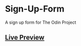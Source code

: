 # Sign-Up-Form
A sign up form for The Odin Project
## <a href="https://aminesmaeili79.github.io/Sign-Up-Form/" target="_blank">Live Preview<a/>
